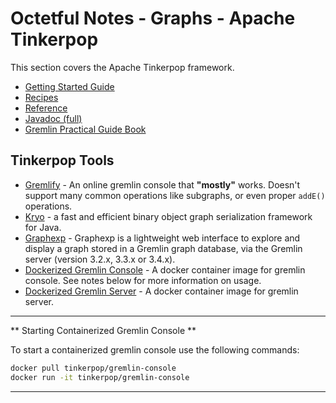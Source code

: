 # Octetful Notes - Graphs - Apache Tinkerpop

This section covers the Apache Tinkerpop framework.

- [Getting Started Guide](https://tinkerpop.apache.org/docs/current/tutorials/getting-started/)
- [Recipes](https://tinkerpop.apache.org/docs/current/recipes/)
- [Reference](https://tinkerpop.apache.org/docs/current/reference/)
- [Javadoc (full)](https://tinkerpop.apache.org/javadocs/3.4.8/full/)
- [Gremlin Practical Guide Book](http://kelvinlawrence.net/book/Gremlin-Graph-Guide.html)

## Tinkerpop Tools
- [Gremlify](https://gremlify.com/) - An online gremlin console that **"mostly"** works. Doesn't support many common operations like subgraphs, or even proper `addE()` operations.
- [Kryo](https://github.com/EsotericSoftware/kryo) - a fast and efficient binary object graph serialization framework for Java.
- [Graphexp](https://github.com/bricaud/graphexp) - Graphexp is a lightweight web interface to explore and display a graph stored in a Gremlin graph database, via the Gremlin server (version 3.2.x, 3.3.x or 3.4.x).
- [Dockerized Gremlin Console](https://hub.docker.com/r/tinkerpop/gremlin-console) - A docker container image for gremlin console. See notes below for more information on usage.
- [Dockerized Gremlin Server](https://hub.docker.com/r/tinkerpop/gremlin-server) - A docker container image for gremlin server.


---
** Starting Containerized Gremlin Console **

To start a containerized gremlin console use the following commands:
```bash
docker pull tinkerpop/gremlin-console
docker run -it tinkerpop/gremlin-console
```

---

